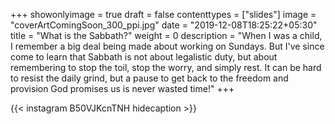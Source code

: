 +++
showonlyimage = true
draft = false
contenttypes = ["slides"]
image = "coverArtComingSoon_300_ppi.jpg"
date = "2019-12-08T18:25:22+05:30"
title = "What is the Sabbath?"
weight = 0
description = "When I was a child, I remember a big deal being made about working on Sundays. But I've since come to learn that Sabbath is not about legalistic duty, but about remembering to stop the toil, stop the worry, and simply rest. It can be hard to resist the daily grind, but a pause to get back to the freedom and provision God promises us is never wasted time!"
+++


{{< instagram B50VJKcnTNH hidecaption >}}
